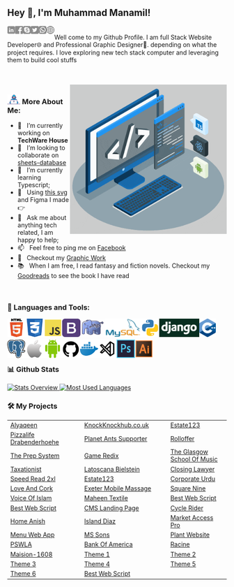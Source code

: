## Hey 👋, I'm Muhammad Manamil!
<a href='#0'><img align='left' src="https://github.com/manamil-coder/manamil-coder/blob/main/images/linkedin.png" height='18px'/></a>
<a href='#0'><img align='left' src="https://github.com/manamil-coder/manamil-coder/blob/main/images/facebook.png" height='18px'/></a>
<a href='#0'><img align='left' src="https://github.com/manamil-coder/manamil-coder/blob/main/images/skype.png" height='18px'/></a>
<a href='#0'><img align='left' src="https://github.com/manamil-coder/manamil-coder/blob/main/images/twitter.png" height='18px'/></a>
<a href='#0'><img align='left' src="https://github.com/manamil-coder/manamil-coder/blob/main/images/whatsapp.png" height='18px'/></a>
<a href='#0'><img align='left' src="https://github.com/manamil-coder/manamil-coder/blob/main/images/website.png" height='18px'/></a>
<br>
Well come to my Github Profile. I am full Stack Website Developer🌐 and Professional Graphic Designer🎨. depending on what the project requires. I love exploring new tech stack computer and leveraging them to build cool stuffs

<br/>
<br/>

<img align="right" alt="GIF" src="https://github.com/manamil-coder/manamil-coder/blob/main/images/techstack.gif" width="360px"/>

### <img alt="GIF" src="https://github.com/manamil-coder/manamil-coder/blob/main/images/Developer.gif" width="30px"/> More About Me:

- 🔭 &nbsp; I’m currently working on **TechWare House**
- 🤝 &nbsp; I’m looking to collaborate on [sheets-database](https://github.com/rahul-jha98/sheets-database)
- 🌱 &nbsp; I’m currently learning Typescript; 
- 🎨 &nbsp; Using [this svg](https://storyset.com/illustration/javascript-frameworks/amico) and Figma I made 👉
- 💬 &nbsp; Ask me about anything tech related, I am happy to help;
- 📫 &nbsp; Feel free to ping me on [Facebook](https://www.facebook.com/muahammadmanamil/)
- 📝 &nbsp; Checkout my [Graphic Work](https://www.facebook.com/graphicdesigningpk)
- 📚 &nbsp; When I am free, I read fantasy and fiction novels. Checkout my [Goodreads](https://www.goodreads.com/rahul-jha98) to see the book I have read

<br/>


### 🔨 Languages and Tools:
<img align="left" src="https://github.com/manamil-coder/manamil-coder/blob/main/images/languages-icons/html.png" alt="html" height="42px"/>
<img align="left" src="https://github.com/manamil-coder/manamil-coder/blob/main/images/languages-icons/css.png" alt="css" height="42px"/>
<img align="left" src="https://github.com/manamil-coder/manamil-coder/blob/main/images/languages-icons/js.png" alt="javascript" height="42px"/>
<img align="left" src="https://github.com/manamil-coder/manamil-coder/blob/main/images/languages-icons/download.png" alt="bootstrap" height="42px"/>
<img align="left" src="https://github.com/manamil-coder/manamil-coder/blob/main/images/languages-icons/php-icon.png" alt="Php" height="42px"/>
<img align="left" src="https://github.com/manamil-coder/manamil-coder/blob/main/images/languages-icons/mysql.png" alt="Mysql" height="42px"/>
<img align="left" src="https://github.com/manamil-coder/manamil-coder/blob/main/images/languages-icons/phython.png" alt="Phython" height="42px"/>
<img align="left" src="https://github.com/manamil-coder/manamil-coder/blob/main/images/languages-icons/django-dark.png" alt="Django" height="42px"/>
<img align="left" src="https://github.com/manamil-coder/manamil-coder/blob/main/images/languages-icons/c++.svg" alt="C++" height="42px"/>

<br/><br/>

<img align="left" src="https://github.com/manamil-coder/manamil-coder/blob/main/images/languages-icons/postree.png" alt="Postree" height="42px"/>
<img align="left" src="https://github.com/manamil-coder/manamil-coder/blob/main/images/languages-icons/apple-icon.png" alt="IOS APP" height="42px"/>
<img align="left" src="https://github.com/manamil-coder/manamil-coder/blob/main/images/languages-icons/android.png" alt="Android" height="42px"/>
<img align="left" src="https://github.com/manamil-coder/manamil-coder/blob/main/images/languages-icons/github.png" alt="Github" height="42px"/>
<img align="left" src="https://github.com/manamil-coder/manamil-coder/blob/main/images/languages-icons/dock.png" alt="Dock" height="42px"/>
<img align="left" src="https://github.com/manamil-coder/manamil-coder/blob/main/images/languages-icons/vscode.png" alt="Vscode" height="42px"/>
<img align="left" src="https://github.com/manamil-coder/manamil-coder/blob/main/images/languages-icons/photoshop.png" alt="Adobe Photoshop" height="42px"/>
<img align="left" src="https://github.com/manamil-coder/manamil-coder/blob/main/images/languages-icons/illustrator.png" alt="Adobe Illustrator" height="42px"/>


<br/><br/>

### 📊 Github Stats
<a href='https://github.com/manamil-coder'>
  
![Stats Overview](https://github-readme-stats.vercel.app/api?username=manamil-coder&show_icons=false)
![Most Used Languages](https://github-readme-stats.vercel.app/api/top-langs/?username=manamil-coder&layout=compact)

</a>

### 🛠️ My Projects

<table width=100%>
  <tr>
     <td width="300"><a href="http://alyaqeen.org/" target="_blank">Alyaqeen</a></td>
     <td width="300"><a href="http://knockknockhub.co.uk" target="_blank">KnockKnockhub.co.uk</a></td>
     <td width="300"><a href="http://estate123.com/" target="_blank">Estate123</a></td>
  </tr>
  <tr>
     <td width="300"><a href="http://pizzalife-drabenderhoehe.de/" target="_blank">Pizzalife Drabenderhoehe</a></td>
     <td width="300"><a href="https://planetants-supporter.com/" target="_blank">Planet Ants Supporter</a></td>
     <td width="300"><a href="https://rolloffer.com/" target="_blank">Rolloffer</a></td>
  </tr>
   <tr>
     <td width="300"><a href="http://theprepsystem.com/" target="_blank">The Prep System</a></td>
     <td width="300"><a href="http://gameredix.com/" target="_blank">Game Redix</a></td>
     <td width="300"><a href="http://theglasgowschoolofmusic.co.uk/" target="_blank">The Glasgow School Of Music</a></td>
  </tr>
   <tr>
     <td width="300"><a href="http://taxationist.com/" target="_blank">Taxationist</a></td>
     <td width="300"><a href="http://latoscana-bielstein.de/" target="_blank">Latoscana Bielstein</a></td>
     <td width="300"><a href="https://closinglawyer.ca/" target="_blank">Closing Lawyer</a></td>
  </tr>
   <tr>
     <td width="300"><a href="https://speedread2xl.com/" target="_blank">Speed Read 2xl</a></td>
     <td width="300"><a href="https://estate123.my/" target="_blank">Estate123</a></td>
     <td width="300"><a href="https://www.corporateurdu.com/" target="_blank">Corporate Urdu</a></td>
  </tr>
   <tr>
     <td width="300"><a href="https://loveandcork.com/" target="_blank">Love And Cork</a></td>
     <td width="300"><a href="https://exetermobilemassage.co.uk/" target="_blank">Exeter Mobile Massage</a></td>
     <td width="300"><a href="https://www.squarenine.pk/" target="_blank">Square Nine</a></td>
  </tr>
   <tr>
     <td width="300"><a href="http://voiceofislam.skylite.com/index.php/login" target="_blank">Voice Of Islam</a></td>
     <td width="300"><a href="https://maheentex.com/" target="_blank">Maheen Textile</a></td>
     <td width="300"><a href="http://207.180.236.232/~shakir/bestwebscript/" target="_blank">Best Web Script</a></td>
  </tr>
   <tr>
     <td width="300"><a href="http://207.180.236.232/~shakir/bestwebscript/" target="_blank">Best Web Script</a></td>
     <td width="300"><a href="http://207.180.236.232/~shakir/cms-landing-page/" target="_blank">CMS Landing Page</a></td>
     <td width="300"><a href="http://207.180.236.232/~shakir/cycle-rider/" target="_blank">Cycle Rider</a></td>
  </tr>
   <tr>
     <td width="300"><a href="http://207.180.236.232/~shakir/home-anish/" target="_blank">Home Anish</a></td>
     <td width="300"><a href="http://207.180.236.232/~shakir/island-diaz/" target="_blank">Island Diaz</a></td>
     <td width="300"><a href="http://207.180.236.232/~shakir/market-access-pro/" target="_blank">Market Access Pro</a></td>
  </tr>
   <tr>
     <td width="300"><a href="http://207.180.236.232/~shakir/menu-webapp/" target="_blank">Menu Web App</a></td>
     <td width="300"><a href="http://207.180.236.232/~shakir/mssons/" target="_blank">MS Sons</a></td>
     <td width="300"><a href="http://207.180.236.232/~shakir/plant-website" target="_blank">Plant Website</a></td>
  </tr>
   <tr>
     <td width="300"><a href="http://207.180.236.232/~skylite/pswla/" target="_blank">PSWLA</a></td>
     <td width="300"><a href="http://207.180.236.232/~shakir/bank-of-america/" target="_blank">Bank Of America</a></td>
     <td width="300"><a href="http://207.180.236.232/~shakir/racine/" target="_blank">Racine</a></td>
  </tr>
  <tr>
     <td width="300"><a href="http://207.180.236.232/~shakir/maision-1608/" target="_blank">Maision-1608</a></td>
    <td width="300"><a href="http://207.180.236.232/~shakir/theme-1/" target="_blank">Theme 1</a></td>
    <td width="300"><a href="http://207.180.236.232/~shakir/theme-2/" target="_blank">Theme 2</a></td>
  </tr>
   <tr>
     <td width="300"><a href="http://207.180.236.232/~shakir/theme-3/" target="_blank">Theme 3</a></td>
    <td width="300"><a href="http://207.180.236.232/~shakir/theme-4/" target="_blank">Theme 4</a></td>
    <td width="300"><a href="http://207.180.236.232/~shakir/theme-5/" target="_blank">Theme 5</a></td>
  </tr>
   <tr>
     <td width="300"><a href="http://207.180.236.232/~shakir/theme-6/" target="_blank">Theme 6</a></td>
    <td width="300"><a href="http://207.180.236.232/~shakir/bestwebscript/" target="_blank">Best Web Script</a></td>
    <td width="300"></td>
  </tr>
</table>





